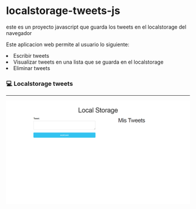 # localstorage-tweets-js
este es un proyecto javascript que guarda los tweets en el localstorage del navegador

Este aplicacion web permite al usuario lo siguiente:<br>
<li>Escribir tweets</li>
<li>Visualizar tweets en una lista que se guarda en el localstorage</li>
<li>Eliminar tweets</li>




### :computer: Localstorage tweets
--------------------
![myImage](screenshot.png)
